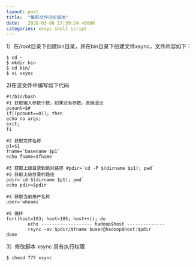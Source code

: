 ```yaml
---
layout: post
title:  "集群文件同步脚本"
date:   2020-03-06 17:39:24 +0800
categories: xsnyc shell script
---
```


1）在/root目录下创建bin目录，并在bin目录下创建文件xsync，文件内容如下：
```shell
$ cd ~
$ mkdir bin
$ cd bin/
$ vi xsync
```

2)在该文件中编写如下代码
```shell
#!/bin/bash
#1 获取输入参数个数，如果没有参数，直接退出
pcount=$#
if((pcount==0)); then
echo no args;
exit;
fi

#2 获取文件名称
p1=$1
fname=`basename $p1`
echo fname=$fname

#3 获取上级目录到绝对路径 #pdir=`cd -P $(dirname $p1); pwd`
#3 获取上级目录的路径
pdir=`cd $(dirname $p1); pwd`
echo pdir=$pdir

#4 获取当前用户名称
user=`whoami`

#5 循环
for((host=103; host<105; host++)); do
        echo ------------------- hadoop$host --------------
        rsync -av $pdir/$fname $user@hadoop$host:$pdir
done

```

3）修改脚本 xsync 具有执行权限
```shell
$ chmod 777 xsync
```